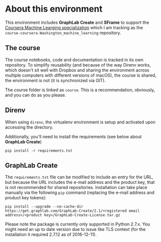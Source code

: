 # About this environment

This environment includes **GraphLab Create** and **SFrame** to support the [Coursera Machine Learging specialization](https://www.coursera.org/specializations/machine-learning) which I am tracking as the `course-coursera-Washington_machine_learning` repository.

## The course

The course notebooks, code and documentation is tracked in its own repository. To simplify reusability (and because of the way Direnv works, which doesn't sit well with Dropbox and sharing the environment across multiple computers with different versions of macOS), the course is shared, the environment is not (it is synchronized via GIT).

The course folder is linked as `course`. This is a recommendation, obviously, and you can do as you please.

## Direnv

When using `direnv`, the virtualenv environment is setup and activated upon accessing the directory.

Additionally, you'll need to install the requirements (see below about **GraphLab Create**)

`pip install -r requirements.txt`

## GraphLab Create

The `requirements.txt` file can be modified to include an entry for the URL, but because the URL includes the e-mail address and the product key, that is not recommended for shared repositories. Installation can take place manually via the following `pip` command (replacing the e-mail address and product key tokens):

```
pip install --upgrade --no-cache-dir https://get.graphlab.com/GraphLab-Create/2.1/<registered email address>/<product key>/GraphLab-Create-License.tar.gz
```

Please note the package is currently only supported in Python 2.7.x. You might need an up to date version due to issue like TLS context (for the installation it required 2.7.12 as of 2016-12-11).